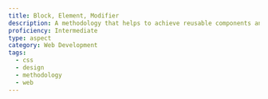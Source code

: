 ```yaml
---
title: Block, Element, Modifier
description: A methodology that helps to achieve reusable components and code sharing in the front-end design
proficiency: Intermediate
type: aspect
category: Web Development
tags:
  - css
  - design
  - methodology 
  - web
---
```

